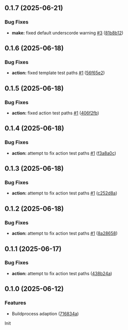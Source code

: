 ## 0.1.7 (2025-06-21)


### Bug Fixes

* **make:** fixed default underscorde warning  [#3](https://github.com/HTL-Leoben/da-base-template/issues/3) ([81b8b12](https://github.com/HTL-Leoben/da-base-template/commit/81b8b1211da51d8a9f0588893c95789fbcfd999d))

## 0.1.6 (2025-06-18)


### Bug Fixes

* **action:** fixed template test paths [#1](https://github.com/HTL-Leoben/da-base-template/issues/1) ([56f65e2](https://github.com/HTL-Leoben/da-base-template/commit/56f65e231c39a93cb55c80a3905c2f8d2e8bc96d))

## 0.1.5 (2025-06-18)


### Bug Fixes

* **action:** fixed action test paths [#1](https://github.com/HTL-Leoben/da-base-template/issues/1) ([406f2fb](https://github.com/HTL-Leoben/da-base-template/commit/406f2fb3f53ce5c86c7ea68618c38818ad264028))

## 0.1.4 (2025-06-18)


### Bug Fixes

* **action:** attempt to fix action test paths [#1](https://github.com/HTL-Leoben/da-base-template/issues/1) ([f3a8a0c](https://github.com/HTL-Leoben/da-base-template/commit/f3a8a0c1b185389bedab8fa90350340343f0d003))

## 0.1.3 (2025-06-18)


### Bug Fixes

* **action:** attempt to fix action test paths [#1](https://github.com/HTL-Leoben/da-base-template/issues/1) ([c252d8a](https://github.com/HTL-Leoben/da-base-template/commit/c252d8aeb95bf8dbb3e9cc88d71869124b194c32))

## 0.1.2 (2025-06-18)


### Bug Fixes

* **action:** attempt to fix action test paths [#1](https://github.com/HTL-Leoben/da-base-template/issues/1) ([8a28658](https://github.com/HTL-Leoben/da-base-template/commit/8a28658b220e6d183025e199718dd0fd546d8417))

## 0.1.1 (2025-06-17)


### Bug Fixes

* **action:** attempt to fix action test paths ([438b24a](https://github.com/HTL-Leoben/da-base-template/commit/438b24a7862356e64c0e295ba94c9c1f59ee1558))

## 0.1.0 (2025-06-12)


### Features

* Buildprocess adaption ([716834a](https://github.com/HTL-Leoben/da-base-template/commit/716834a36454452c6138607d2424162f2669fa91))

Init
